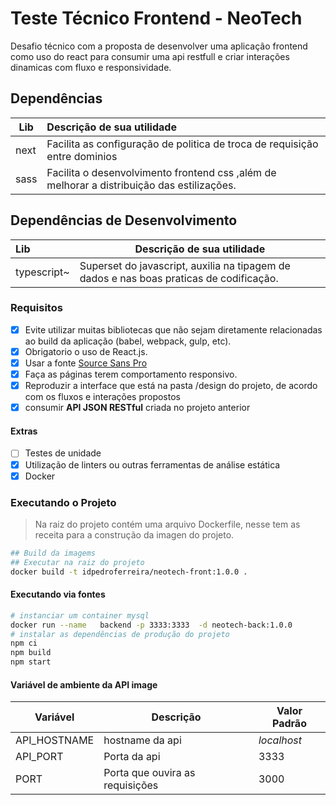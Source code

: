 # Teste Técnico Frontend - NeoTech

Desafio técnico com a proposta de desenvolver uma aplicação frontend como uso do react para consumir uma api restfull e criar interações dinamicas com fluxo e responsividade.

## Dependências

| Lib  | Descrição de sua utilidade                                   |
| ---- | :----------------------------------------------------------- |
| next | Facilita as configuração de politica de troca de requisição entre dominios |
| sass | Facilita o desenvolvimento frontend css ,além de melhorar a distribuição das estilizações. |

## Dependências de Desenvolvimento

| Lib         | Descrição de sua utilidade                                   |
| :---------- | ------------------------------------------------------------ |
| typescript~ | Superset do javascript, auxilia na tipagem de dados e nas boas praticas de codificação. |

### Requisitos

- [x] Evite utilizar muitas bibliotecas que não sejam diretamente relacionadas ao build da aplicação (babel, webpack, gulp, etc).
- [x] Obrigatorio o uso de React.js.
- [x] Usar a fonte [Source Sans Pro]([https://www.google.com/fonts#UsePlace:use/Collection:Source+Sans+Pro](https://t.lever-analytics.com/email-link?dest=https%3A%2F%2Fwww.google.com%2Ffonts%23UsePlace%3Ause%2FCollection%3ASource%2BSans%2BPro&eid=195a8985-e5eb-4f4f-8870-3dd6f5511e47&idx=4&token=ZKOKRgWg4ovmRo4HPPs8naOVeME))
- [x] Faça as páginas terem comportamento responsivo.
- [x] Reproduzir a interface que está na pasta /design do projeto, de acordo com os fluxos e interações propostos
- [x]  consumir **API JSON RESTful**  criada no projeto anterior

#### Extras

- [ ] Testes de unidade
- [x] Utilização de linters ou outras ferramentas de análise estática
- [x] Docker

### Executando o Projeto

> Na raiz do projeto contém uma arquivo Dockerfile, nesse tem as receita para a construção da imagen do projeto.

```bash
## Build da imagems
## Executar na raiz do projeto
docker build -t idpedroferreira/neotech-front:1.0.0 .
```

#### Executando via fontes

```bash
# instanciar um container mysql
docker run --name   backend -p 3333:3333  -d neotech-back:1.0.0
# instalar as dependências de produção do projeto
npm ci
npm build
npm start

```

#### **Variável** de ambiente da API image

| Variável     | Descrição                       | Valor Padrão |
| ------------ | ------------------------------- | ------------ |
| API_HOSTNAME | hostname da api                 | *localhost*  |
| API_PORT     | Porta da api                    | 3333         |
| PORT         | Porta que ouvira as requisições | 3000         |
